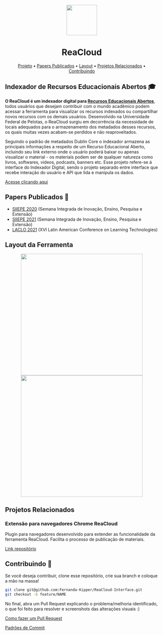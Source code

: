 <p align="center">
  <img src="./src/Images/icon.png" width="100" />
</p>

<h1 align="center">
  ReaCloud
</h1>

<p align="center">
 <a href="#project">Projeto</a> •
 <a href="#paper">Papers Publicados</a> •
 <a href="#layout">Layout</a> • 
 <a href="#related">Projetos Relacionados</a> • 
 <a href="#contribute">Contribuindo</a>
</p>

<h2 id="project">Indexador de Recursos Educacionais Abertos 🎓</h2>

**O ReaCloud é um indexador digital para [Recursos Educacionais Abertos](https://www.gov.br/capes/pt-br/acesso-a-informacao/acoes-e-programas/educacao-a-distancia/uab/rea#:~:text=Recursos%20Educacionais%20Abertos%20(REA)%20s%C3%A3o,utilizados%20ou%20adaptados%20por%20terceiros.)**, todos usuários que desejam contribuir com o mundo acadêmico podem acessar a ferramenta
para visualizar os recursos indexados ou compartilhar novos recursos com os demais usuários. Desenvolvido na Universidade Federal de Pelotas, o ReaCloud surgiu em decorrência da necessidade de locais adequados para o armazenamento dos metadados desses recursos, os quais muitas vezes acabam-se perdidos e não reaproveitados.

Seguindo o padrão de metadados Dublin Core o indexador armazena as principais informações a respeito de um Recurso Educacional Aberto, incluindo seu link externo onde o usuário poderá baixar ou apenas visualizar o material - os materiais podem ser de qualquer natureza como livros, softwares, videos, podcasts, banners etc. Esse projeto refere-se á interface do Indexador Digital, sendo o projeto separado entre interface que recebe interação do usuário e API que lida e manipula os dados.

<a align="center" href="https://reacloud.com.br" />
  Acesse clicando aqui
</a>

<h2 id="paper">Papers Publicados 📃</h2>

 - [SIIEPE 2020](https://cti.ufpel.edu.br/siepe/arquivos/2020/CE_02270.pdf) (Semana Integrada de Inovação, Ensino, Pesquisa e Extensão) 
 - [SIIEPE 2021](https://cti.ufpel.edu.br/siepe/arquivos/2021/CE_02339.pdf) (Semana Integrada de Inovação, Ensino, Pesquisa e Extensão) 
 - [LACLO 2021](https://www.laclolala.com/#/laclo) (XVI Latin American Conference on Learning Technologies)
 
<h2 id="layout">Layout da Ferramenta</h2>
<p align="center">
  <img src="https://user-images.githubusercontent.com/61896274/130973490-62cb769f-b59f-41da-9cd5-128f318fa33f.png" width="400"/>
  <img src="https://user-images.githubusercontent.com/61896274/130973759-feddf43b-53d4-4166-b8bf-716ad0ef906e.png" width="400"/>
</p>


<h2 id="related">Projetos Relacionados</h2>

<h3> Extensão para navegadores Chrome ReaCloud </h3>

Plugin para navegadores desenvolvido para extender as funcionalidade da ferramenta ReaCloud. Facilita o processo de publicação de materiais.

[Link repositório](https://github.com/Fernanda-Kipper/ReaCloud-Extension)


<h2 id="contribute">Contribuindo 🚀</h2>

Se você deseja contribuir, clone esse repositório, crie sua branch e coloque a mão na massa!

```bash
git clone git@github.com:Fernanda-Kipper/ReaCloud-Interface.git
git checkout -b feature/NAME
```

 No final, abra um Pull Request explicando o problema/melhoria identificado, o que foi feito para resolver e screenshots das alterações visuais :)

[Como fazer um Pull Request](https://www.atlassian.com/br/git/tutorials/making-a-pull-request)

[Padrões de Commit](https://github.com/iuricode/padroes-de-commits)
